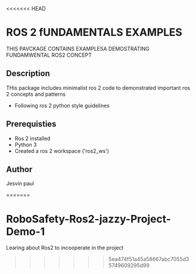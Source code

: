 <<<<<<< HEAD
# ROS 2 fUNDAMENTALS EXAMPLES

THIS PAVCKAGE CONTAINS EXAMPLESA DEMOSTRATING FUNDAMWENTAL ROS2 CONCEPT

## Description
THis package includes minimalist ros 2 code to demonstrated important ros 2 concepts and patterns

- Following ros 2 python style guidelines


## Prerequisties
- Ros 2 installed
- Python 3
- Created a ros 2 workspace ('ros2_ws')

## Author

Jesvin paul

=======
# RoboSafety-Ros2-jazzy-Project-Demo-1
Learing about Ros2 to incooperate in the project
>>>>>>> 5ea474f51a45a58667abc7055d35749609295d99
